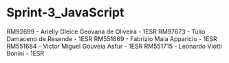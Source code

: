# Sprint-3_JavaScript
RM92699 - Arielly Gleice Geovana de Oliveira - 1ESR
RM97673 - Tulio Damaceno de Resende - 1ESR
RM551869 - Fabrizio Maia Apparicio - 1ESR
RM551684 - Victor Miguel Gouveia Asfur - 1ESR
RM551715 - Leonardo Viotti Bonini - 1ESR
